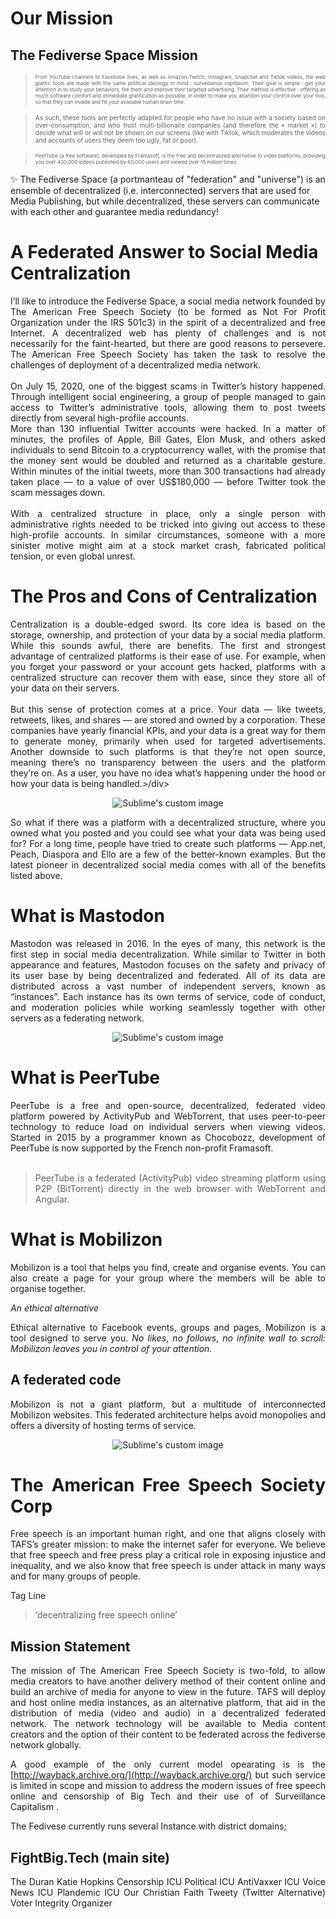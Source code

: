# Our Mission

## The Fediverse Space Mission

><div align="justify", style="font-size : 8px;">From YouTube channels to Facebook lives, as well as Amazon-Twitch, Instagram, Snapchat and Tiktok videos, the web giants’ tools are made with the same political ideology in mind : surveillance capitalism. Their goal is simple : get your attention in to study your behaviors, file them and improve their targeted advertising. Their method is effective : offering as much software comfort and immediate gratification as possible, in order to make you abandon your control over your tool, so that they can invade and fill your available human brain time.</div>

><div align="justify", style="font-size : 10px;">As such, these tools are perfectly adapted for people who have no issue with a society based on over-consumption, and who trust multi-billionaire companies (and therefore the « market ») to decide what will or will not be shown on our screens (like with Tiktok, which moderates the videos and accounts of users they deem too ugly, fat or poor).</div>

><div align="justify", style="font-size : 8px;">PeerTube (a free software), developed by Framasoft, is the free and decentralized alternative to video platforms, providing you over 400,000 videos published by 60,000 users and viewed over 15 million times</div>

✨​ The Fediverse Space (a portmanteau of "federation" and "universe") is an ensemble of decentralized (i.e. interconnected) servers that are used for Media Publishing, but while decentralized, these servers can communicate with each other and guarantee media redundancy! 

# A Federated Answer to Social Media Centralization

<div align="justify">I’ll like to introduce the Fediverse Space, a social media network founded by The American Free Speech Society (to be formed as Not For Profit Organization under the IRS 501c3) in the spirit of a decentralized and free Internet. A decentralized web has plenty of challenges and is not necessarily for the faint-hearted, but there are good reasons to persevere. The American Free Speech Society has taken the task to resolve the challenges of deployment of a decentralized media network.</div>
<br>
<div align="justify">On July 15, 2020, one of the biggest scams in Twitter’s history happened. Through intelligent social engineering, a group of people managed to gain access to Twitter’s administrative tools, allowing them to post tweets directly from several high-profile accounts.
<br>
<div align="justify">More than 130 influential Twitter accounts were hacked. In a matter of minutes, the profiles of Apple, Bill Gates, Elon Musk, and others asked individuals to send Bitcoin to a cryptocurrency wallet, with the promise that the money sent would be doubled and returned as a charitable gesture. Within minutes of the initial tweets, more than 300 transactions had already taken place — to a value of over US$180,000 — before Twitter took the scam messages down.</div>
<br>
<div align="justify">With a centralized structure in place, only a single person with administrative rights needed to be tricked into giving out access to these high-profile accounts. In similar circumstances, someone with a more sinister motive might aim at a stock market crash, fabricated political tension, or even global unrest.</div>

# The Pros and Cons of Centralization

<div align="justify">Centralization is a double-edged sword. Its core idea is based on the storage, ownership, and protection of your data by a social media platform. While this sounds awful, there are benefits. The first and strongest advantage of centralized platforms is their ease of use. For example, when you forget your password or your account gets hacked, platforms with a centralized structure can recover them with ease, since they store all of your data on their servers.</div>
<br>
<div align="justify">But this sense of protection comes at a price. Your data — like tweets, retweets, likes, and shares — are stored and owned by a corporation. These companies have yearly financial KPIs, and your data is a great way for them to generate money, primarily when used for targeted advertisements. Another downside to such platforms is that they’re not open source, meaning there’s no transparency between the users and the platform they’re on. As a user, you have no idea what’s happening under the hood or how your data is being handled.>/div> 

<p align="center"><img src="https://i.ibb.co/WF1xW7b/dectralized-v1-resize.png?raw=true" alt="Sublime's custom image"/></p>

<div align="justify">So what if there was a platform with a decentralized structure, where you owned what you posted and you could see what your data was being used for? For a long time, people have tried to create such platforms — App.net, Peach, Diaspora and Ello are a few of the better-known examples. But the latest pioneer in decentralized social media comes with all of the benefits listed above.</div>

# What is Mastodon

<div align="justify">Mastodon was released in 2016. In the eyes of many, this network is the first step in social media decentralization. While similar to Twitter in both appearance and features, Mastodon focuses on the safety and privacy of its user base by being decentralized and federated. All of its data are distributed across a vast number of independent servers, known as “instances”. Each instance has its own terms of service, code of conduct, and moderation policies while working seamlessly together with other servers as a federating network.</div>

<p align="center"><img src="https://i.ibb.co/fFxZLqB/unnamed.png?raw=true" alt="Sublime's custom image"/></p>

# What is PeerTube

<div align="justify">PeerTube is a free and open-source, decentralized, federated video platform powered by ActivityPub and WebTorrent, that uses peer-to-peer technology to reduce load on individual servers when viewing videos. Started in 2015 by a programmer known as Chocobozz, development of PeerTube is now supported by the French non-profit Framasoft.</div> 
</br>

>PeerTube is a federated (ActivityPub) video streaming platform using P2P (BitTorrent) directly in the web browser with WebTorrent and Angular.

# What is Mobilizon

Mobilizon is a tool that helps you find, create and organise events. You can also create a page for your group where the members will be able to organise together.

 _An ethical alternative_


Ethical alternative to Facebook events, groups and pages, Mobilizon is a tool designed to serve you. _No likes_, _no follows_, _no infinite wall to scroll: Mobilizon leaves you in control of your attention._
 
 ## A federated code
 
Mobilizon is not a giant platform, but a multitude of interconnected Mobilizon websites. This federated architecture helps avoid monopolies and offers a diversity of hosting terms of service.

<p align="center"><img src="https://i.ibb.co/Wpt1NsK/event-tree-participation-rose-utopia-600.png?raw=true" alt="Sublime's custom image"/></p>

# The American Free Speech Society Corp
 
Free speech is an important human right, and one that aligns closely with TAFS’s greater mission: to make the internet safer for everyone. We believe that free speech and free press play a critical role in exposing injustice and inequality, and we also know that free speech is under attack in many ways and for many groups of people.
 
   Tag Line
> ‘decentralizing free speech online’
 
## Mission Statement
 
The mission of The American Free Speech Society is two-fold, to allow media creators to have another delivery method of their content online and build an archive of media for anyone to view in the future. TAFS will deploy and host online media instances, as an alternative platform, that aid in the distribution of media (video and audio) in a decentralized federated network. The network technology will be available to Media content creators and the option of their content to be federated across the fediverse network globally.   
 
A good example of the only current model opearating is is the [http://wayback.archive.org/](http://wayback.archive.org/)  but such service is limited in scope and mission to address the modern issues of free speech online and censorship of Big Tech and their use of of Surveillance Capitalism .  
 
The Fedivese currently runs several Instance with district domains;
 
FightBig.Tech (main site)
------------------------------
The Duran
Katie Hopkins
Censorship ICU
Political ICU
AntiVaxxer ICU
Voice News ICU
Plandemic ICU
Our Christian Faith
Tweety (Twitter Alternative)
Voter Integrity Organizer

